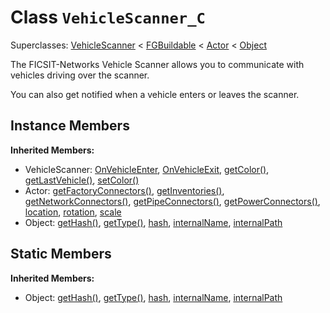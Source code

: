 # Class <code>VehicleScanner_C</code>

Superclasses: <a href="VehicleScanner.md">VehicleScanner</a> < <a href="FGBuildable.md">FGBuildable</a> < <a href="Actor.md">Actor</a> < <a href="Object.md">Object</a>

The FICSIT-Networks Vehicle Scanner allows you to communicate with vehicles driving over the scanner.

You can also get notified when a vehicle enters or leaves the scanner.
## Instance Members
<b>Inherited Members:</b>
- VehicleScanner: <a href="VehicleScanner.md#OnVehicleEnter">OnVehicleEnter</a>, <a href="VehicleScanner.md#OnVehicleExit">OnVehicleExit</a>, <a href="VehicleScanner.md#getColor">getColor()</a>, <a href="VehicleScanner.md#getLastVehicle">getLastVehicle()</a>, <a href="VehicleScanner.md#setColor">setColor()</a>
- Actor: <a href="Actor.md#getFactoryConnectors">getFactoryConnectors()</a>, <a href="Actor.md#getInventories">getInventories()</a>, <a href="Actor.md#getNetworkConnectors">getNetworkConnectors()</a>, <a href="Actor.md#getPipeConnectors">getPipeConnectors()</a>, <a href="Actor.md#getPowerConnectors">getPowerConnectors()</a>, <a href="Actor.md#location">location</a>, <a href="Actor.md#rotation">rotation</a>, <a href="Actor.md#scale">scale</a>
- Object: <a href="Object.md#getHash">getHash()</a>, <a href="Object.md#getType">getType()</a>, <a href="Object.md#hash">hash</a>, <a href="Object.md#internalName">internalName</a>, <a href="Object.md#internalPath">internalPath</a>
## Static Members
<b>Inherited Members:</b>
- Object: <a href="Object.md#getHash">getHash()</a>, <a href="Object.md#getType">getType()</a>, <a href="Object.md#hash">hash</a>, <a href="Object.md#internalName">internalName</a>, <a href="Object.md#internalPath">internalPath</a>